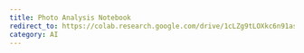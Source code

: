 ```yaml
---
title: Photo Analysis Notebook
redirect_to: https://colab.research.google.com/drive/1cLZg9tLOXkc6n91as5axb6IGDYSE-VyV?usp=sharing
category: AI
---
```

